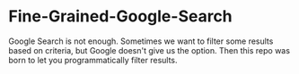 # Fine-Grained-Google-Search

Google Search is not enough. Sometimes we want to filter some results based on criteria, but Google doesn't give us the option. Then this repo was born to let you programmatically filter results. 
